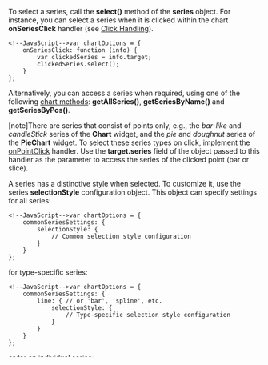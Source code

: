 To select a series, call the **select()** method of the **series** object. For instance, you can select a series when it is clicked within the chart **onSeriesClick** handler (see [Click Handling](/concepts/20%20Data%20Visualization/10%20Charts/80%20End-User%20Interaction/2%20Click%20Handling '/Documentation/Guide/Data_Visualization/Charts/End-User_Interaction/#Click_Handling')).

	<!--JavaScript-->var chartOptions = {
		onSeriesClick: function (info) {
			var clickedSeries = info.target;
			clickedSeries.select();
		}
	};

Alternatively, you can access a series when required, using one of the following [chart methods](/api-reference/20%20Data%20Visualization%20Widgets/10%20dxChart/3%20Methods '/Documentation/ApiReference/Data_Visualization_Widgets/dxChart/Methods/'): **getAllSeries()**, **getSeriesByName()** and **getSeriesByPos()**.

[note]There are series that consist of points only, e.g., the _bar-like_ and _candleStick_ series of the **Chart** widget, and the _pie_ and _doughnut_ series of the **PieChart** widget. To select these series types on click, implement the [onPointClick](/api-reference/20%20Data%20Visualization%20Widgets/BaseChart/1%20Configuration/onPointClick.md '/Documentation/ApiReference/Data_Visualization_Widgets/dxChart/Configuration/#onPointClick') handler. Use the **target.series** field of the object passed to this handler as the parameter to access the series of the clicked point (bar or slice).

A series has a distinctive style when selected. To customize it, use the series **selectionStyle** configuration object. This object can specify settings for all series:

    <!--JavaScript-->var chartOptions = {
		commonSeriesSettings: {
			selectionStyle: {
                // Common selection style configuration    
            }
		}
	};

for type-specific series:

    <!--JavaScript-->var chartOptions = {
		commonSeriesSettings: {
            line: { // or 'bar', 'spline', etc.
                selectionStyle: {
                    // Type-specific selection style configuration    
                }
            }
		}
	};

or for an individual series:

    <!--JavaScript-->var chartOptions = {
		series: [{
			selectionStyle: {
                // Individual selection style configuration
            }
		}, {
            // ...
        }]
	};

To choose which series elements to highlight in the selected state, specify the **selectionMode** option. Like the selection style, this option can be specified for all, type-specific or an individual series. There are several selection modes in the chart widgets. Available modes depend on the [series type](/api-reference/20%20Data%20Visualization%20Widgets/10%20dxChart/5%20Series%20Types '/Documentation/ApiReference/Data_Visualization_Widgets/dxChart/Series_Types/') you use.

You can also allow the user to select multiple series. For this purpose, set the [seriesSelectionMode](/api-reference/20%20Data%20Visualization%20Widgets/10%20dxChart/1%20Configuration/seriesSelectionMode.md '/Documentation/ApiReference/Data_Visualization_Widgets/dxChart/Configuration/#seriesSelectionMode') option to *'multiple'*.

To handle the series selection event, assign a function to the [onSeriesSelectionChanged](/api-reference/20%20Data%20Visualization%20Widgets/10%20dxChart/1%20Configuration/onSeriesSelectionChanged.md '/Documentation/ApiReference/Data_Visualization_Widgets/dxChart/Configuration/#onSeriesSelectionChanged') option of the chart.

	<!--JavaScript-->var chartOptions = {
		onSeriesSelectionChanged: function (info) {
			//...
		}
	};

The **onSeriesSelectionChanged** function accepts an object that contains information on the selection event. Among fields of this object, you can find the series whose selection state has been changed. An object that represents this series is described in the [Series](/api-reference/20%20Data%20Visualization%20Widgets/10%20dxChart/7%20Chart%20Elements/Series '/Documentation/ApiReference/Data_Visualization_Widgets/dxChart/Chart_Elements/Series/') section. Use the [isSelected()](/api-reference/20%20Data%20Visualization%20Widgets/BaseChart/7%20Chart%20Elements/Series/3%20Methods/isHovered().md '/Documentation/ApiReference/Data_Visualization_Widgets/dxChart/Chart_Elements/Series/Methods/#isHovered') method of this object to check the selection state of a series.

To clear the series selection, call the **clearSelection()** method of the series or the same method of the chart instance.

	<!--JavaScript-->chartInstance.clearSelection();
	// chartInstance.getSeriesByName('seriesName').clearSelection();